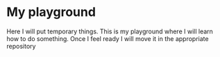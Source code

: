 # My playground

Here I will put temporary things. This is my playground where I will learn how to do something. Once I feel ready I will move it in the appropriate repository

